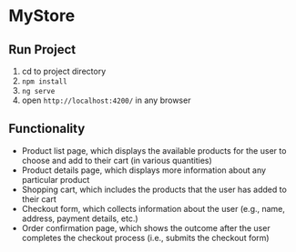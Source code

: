 # MyStore
## Run Project

1. cd to project directory 
2. `npm install` 
3. `ng serve` 
4. open `http://localhost:4200/` in any browser

## Functionality
- Product list page, which displays the available products for the user to choose and add to their cart (in various quantities)
- Product details page, which displays more information about any particular product
- Shopping cart, which includes the products that the user has added to their cart
- Checkout form, which collects information about the user (e.g., name, address, payment details, etc.)
- Order confirmation page, which shows the outcome after the user completes the checkout process (i.e., submits the checkout form)
